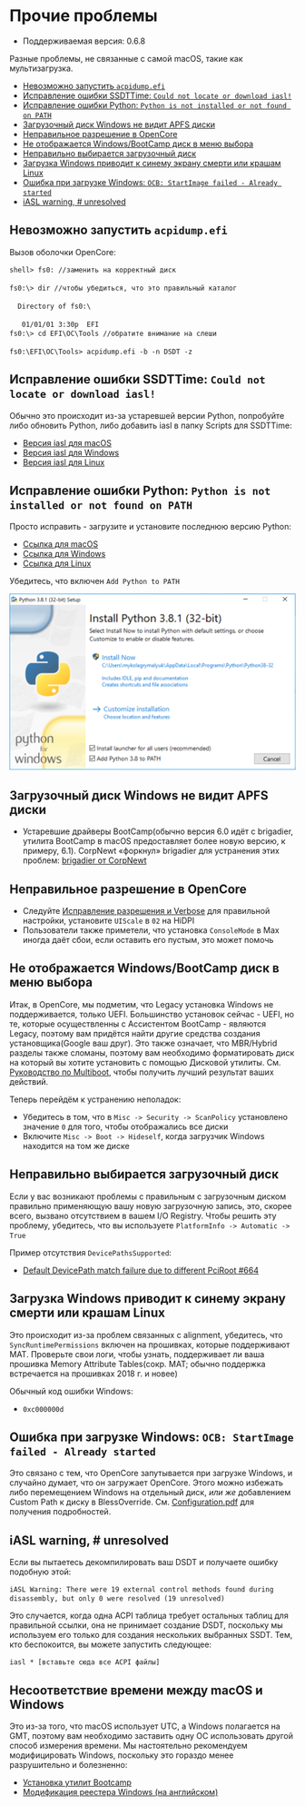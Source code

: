 # Прочие проблемы

* Поддерживаемая версия: 0.6.8

Разные проблемы, не связанные с самой macOS, такие как мультизагрузка.

* [Невозможно запустить `acpidump.efi`](#невозможно-запустить-acpidump-efi)
* [Исправление ошибки SSDTTime: `Could not locate or download iasl!`](#исправление-ошибки-ssdttime-could-not-locate-or-download-iasl)
* [Исправление ошибки Python: `Python is not installed or not found on PATH`](#исправление-ошибки-python-python-is-not-installed-or-not-found-on-path)
* [Загрузочный диск Windows не видит APFS диски](#загрузочныи-диск-windows-не-видит-apfs-диски)
* [Неправильное разрешение в OpenCore](#неправильное-разрешение-в-opencore)
* [Не отображается Windows/BootCamp диск в меню выбора](#не-отображается-windows-bootcamp-диск-в-меню-выбора)
* [Неправильно выбирается загрузочный диск](#неправильно-выбирается-загрузочныи-диск)
* [Загрузка Windows приводит к синему экрану смерти или крашам Linux](#загрузка-windows-приводит-к-синему-экрану-смерти-или-крашам-linux)
* [Ошибка при загрузке Windows: `OCB: StartImage failed - Already started`](#ошибка-при-загрузке-windows-ocb-startimage-failed-already-started)
* [iASL warning, # unresolved](#iasl-warning-unresolved)

## Невозможно запустить `acpidump.efi`

Вызов оболочки OpenCore:

```
shell> fs0: //заменить на корректный диск

fs0:\> dir //чтобы убедиться, что это правильный каталог

  Directory of fs0:\

   01/01/01 3:30p  EFI
fs0:\> cd EFI\OC\Tools //обратите внимание на слеши

fs0:\EFI\OC\Tools> acpidump.efi -b -n DSDT -z
```

## Исправление ошибки SSDTTime: `Could not locate or download iasl!`

Обычно это происходит из-за устаревшей версии Python, попробуйте либо обновить Python, либо добавить iasl в папку Scripts для SSDTTime:

* [Версия iasl для macOS](https://bitbucket.org/RehabMan/acpica/downloads/iasl.zip)
* [Версия iasl для Windows](https://acpica.org/downloads/binary-tools)
* [Версия iasl для Linux](http://amdosx.kellynet.nl/iasl.zip)

## Исправление ошибки Python: `Python is not installed or not found on PATH`

Просто исправить - загрузите и установите последнюю версию Python:

* [Ссылка для macOS](https://www.python.org/downloads/macos)
* [Ссылка для Windows](https://www.python.org/downloads/windows/)
* [Ссылка для Linux](https://www.python.org/downloads/source/)

Убедитесь, что включен `Add Python to PATH`

![](../../../img/troubleshooting/troubleshooting-md/python-path.png)

## Загрузочный диск Windows не видит APFS диски

* Устаревшие драйверы BootCamp(обычно версия 6.0 идёт с brigadier, утилита BootCamp в macOS предоставляет более новую версию, к примеру, 6.1). CorpNewt «форкнул» brigadier для устранения этих проблем: [brigadier от CorpNewt](https://github.com/corpnewt/brigadier)

## Неправильное разрешение в OpenCore

* Следуйте [Исправление разрешения и Verbose](https://dortania.github.io/OpenCore-Post-Install/cosmetic/verbose.html) для правильной настройки, установите `UIScale` в `02` на HiDPI
* Пользователи также приметели, что установка `ConsoleMode` в Max иногда даёт сбои, если оставить его пустым, это может помочь

## Не отображается Windows/BootCamp диск в меню выбора

Итак, в OpenCore, мы подметим, что Legacy установка Windows не поддерживается, только UEFI. Большинство установок сейчас - UEFI, но те, которые осуществленны с Ассистентом BootCamp - являются Legacy, поэтому вам придётся найти другие средства создания установщика(Google ваш друг). Это также означает, что MBR/Hybrid разделы также сломаны, поэтому вам необходимо форматировать диск на который вы хотите установить с помощью Дисковой утилиты. См. [Руководство по Multiboot](https://hackintosh-multiboot.gitbook.io/hackintosh-multiboot/), чтобы получить лучший результат ваших действий.

Теперь перейдём к устранению неполадок:

* Убедитесь в том, что в `Misc -> Security -> ScanPolicy` установлено значение `0` для того, чтобы отображались все диски
* Включите `Misc -> Boot -> Hideself`, когда загрузчик Windows находится на том же диске

## Неправильно выбирается загрузочный диск

Если у вас возникают проблемы с правильным с загрузочным диском правильно применяющую вашу новую загрузочную запись, это, скорее всего, вызвано отсутствием в вашем I/O Registry. Чтобы решить эту проблему, убедитесь, что вы используете `PlatformInfo -> Automatic -> True`

Пример отсутствия `DevicePathsSupported`:

* [Default DevicePath match failure due to different PciRoot #664](https://github.com/acidanthera/bugtracker/issues/664#issuecomment-663873846)

## Загрузка Windows приводит к синему экрану смерти или крашам Linux

Это происходит из-за проблем связанных с alignment, убедитесь, что `SyncRuntimePermissions` включен на прошивках, которые поддерживают MAT. Проверьте свои логи, чтобы узнать, поддерживает ли ваша прошивка Memory Attribute Tables(сокр. MAT; обычно поддержка встречается на прошивках 2018 г. и новее)

Обычный код ошибки Windows:

* `0xc000000d`

## Ошибка при загрузке Windows: `OCB: StartImage failed - Already started`

Это связано с тем, что OpenCore запутывается при загрузке Windows, и случайно думает, что он загружает OpenCore. Этого можно избежать либо перемещением Windows на отдельный диск, *или же* добавлением Custom Path к диску в BlessOverride. См. [Configuration.pdf](https://github.com/acidanthera/OpenCorePkg/blob/master/Docs/Configuration.pdf) для получения подробностей.

## iASL warning, # unresolved

Если вы пытаетесь декомпилировать ваш DSDT и получаете ошибку подобную этой:

```
iASL Warning: There were 19 external control methods found during disassembly, but only 0 were resolved (19 unresolved)
```

Это случается, когда одна ACPI таблица требует остальных таблиц для правильной ссылки, она не принимает создание DSDT, поскольку мы используем его только для создания нескольких выбранных SSDT. Тем, кто беспокоится, вы можете запустить следующее:

```
iasl * [вставьте сюда все ACPI файлы]
```

## Несоответствие времени между macOS и Windows

Это из-за того, что macOS использует UTC, а Windows полагается на GMT, поэтому вам необходимо заставить одну ОС использовать другой способ измерения времени. Мы настоятельно рекомендуем модифицировать Windows, поскольку это гораздо менее разрушительно и болезненно:

* [Установка утилит Bootcamp](https://dortania.github.io/OpenCore-Post-Install/multiboot/bootcamp.html)
* [Модификация реестера Windows (на английском)](https://superuser.com/q/494432)
